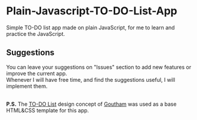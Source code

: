 # Plain-Javascript-TO-DO-List-App
Simple TO-DO list app made on plain JavaScript, for me to learn and practice the JavaScript.

## Suggestions
You can leave your suggestions on "Issues" section to add new features or improve the current app.<br>
Whenever I will have free time, and find the suggestions useful, I will implement them.
<br><br>

**P.S.** The [TO-DO List](https://dribbble.com/shots/2451888-ToDo-List) design concept of [Goutham](http://goutham-aj.dribbble.com/) was used as a base HTML&CSS template for this app.

